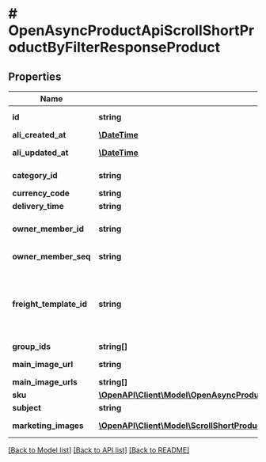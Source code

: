 # # OpenAsyncProductApiScrollShortProductByFilterResponseProduct

## Properties

Name | Type | Description | Notes
------------ | ------------- | ------------- | -------------
**id** | **string** | Идентификатор продукта | [optional]
**ali_created_at** | [**\DateTime**](\DateTime.md) | Дата создания | [optional]
**ali_updated_at** | [**\DateTime**](\DateTime.md) | Дата обновления | [optional]
**category_id** | **string** | Индентификатор категории | [optional]
**currency_code** | **string** | Код валюты | [optional]
**delivery_time** | **string** | Время доставки | [optional]
**owner_member_id** | **string** | логин, создавшего продукт | [optional]
**owner_member_seq** | **string** | ID, создавшего продукт | [optional]
**freight_template_id** | **string** | Идентификатор шаблона доставки, уникален для каждого продавца или шаблона | [optional]
**group_ids** | **string[]** |  | [optional]
**main_image_url** | **string** | Картинка товара | [optional]
**main_image_urls** | **string[]** |  | [optional]
**sku** | [**\OpenAPI\Client\Model\OpenAsyncProductApiScrollShortProductByFilterResponseSKU[]**](OpenAsyncProductApiScrollShortProductByFilterResponseSKU.md) |  | [optional]
**subject** | **string** |  | [optional]
**marketing_images** | [**\OpenAPI\Client\Model\ScrollShortProductByFilterResponseMarketingImage[]**](ScrollShortProductByFilterResponseMarketingImage.md) | Маркетинговые изображения | [optional]

[[Back to Model list]](../../README.md#models) [[Back to API list]](../../README.md#endpoints) [[Back to README]](../../README.md)
